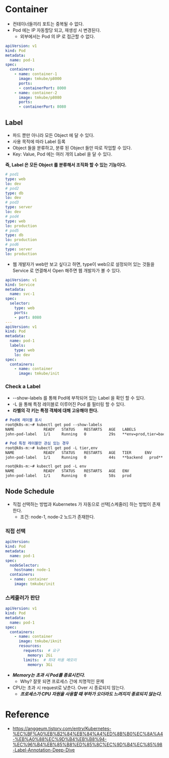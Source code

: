 # Container

* 컨테이너들끼리 포트는 중복될 수 없다.
* Pod 에는 IP 자동할당 되고, 재생성 시 변경된다.
  * 외부에서는 Pod 의 IP 로 접근할 수 없다.

```yaml
apiVersion: v1
kind: Pod
metadata:
  name: pod-1
spec:
  containers:
    - name: container-1
      image: tmkube/p8000
      ports:
      - containerPort: 8000
    - name: container-2
      image: tmkube/p8080
      ports:
      - containerPort: 8080
```

## Label
* 파드 뿐만 아니라 모든 Object 에 달 수 있다.
* 사용 목적에 따라 Label 등록
* Object 들을 분류하고, 분류 된 Object 들만 따로 작업할 수 있다.
* Key: Value, Pod 에는 여러 개의 Label 을 달 수 있다.

**즉, Label 은 모든 Object 를 분류해서 조직화 할 수 있는 기능이다.**

```yaml
# pod1
type: web
lo: dev
# pod2
type: db
lo: dev
# pod3
type: server
lo: dev
# pod4
type: web
lo: production
# pod5
type: db
lo: production
# pod6
type: server
lo: production
```

* 웹 개발자가 web만 보고 싶다고 하면, type이 web으로 설정되어 있는 것들을 Service 로 연결해서 Open 해주면 웹 개발자가 볼 수 있다.

```yaml
apiVersion: v1
kind: Service
metadata: 
  name: svc-1
spec:
  selector:
    type: web
    ports:
    - port: 8080
---
apiVersion: v1
kind: Pod
metadata:
  name: pod-1
  labels:
    type: web
    lo: dev
spec:
  containers:
    - name: container
      image: tmkube/init
```

### Check a Label
* --show-labels 를 통해 Pod에 부착되어 있는 Label 을 확인 할 수 있다.
* -L 을 통해 특정 레이블로 이루어진 Pod 를 필터링 할 수 있다.
* **라벨의 각 키는 특정 객체에 대해 고유해야 한다.**

```markdown
# Pod에 레이블 표시
root@k8s-m:~# kubectl get pod --show-labels
NAME             READY   STATUS    RESTARTS   AGE   LABELS
john-pod-label   1/1     Running   0          29s   **env=prod,tier=backend**

# Pod 특정 레이블만 관심 있는 경우
root@k8s-m:~# kubectl get pod -L tier,env
NAME             READY   STATUS    RESTARTS   AGE   TIER      ENV
john-pod-label   1/1     Running   0          44s   **backend   prod**

root@k8s-m:~# kubectl get pod -L env
NAME             READY   STATUS    RESTARTS   AGE   ENV
john-pod-label   1/1     Running   0          58s   prod
```

## Node Schedule
* 직접 선택하는 방법과 Kubernetes 가 자동으로 선택[스케줄러] 하는 방법이 존재한다.
  * 조건: node-1, node-2 노드가 존재한다.

### 직접 선택

```yaml
apiVersion:
kind: Pod
metadata:
  name: pod-1
spec:
  nodeSelector:
    hostname: node-1
  containers:
  - name: container
    image: tmkube/init
```

### 스케줄러가 판단

```yaml
apiVersion: v1
kind: Pod
metadata:
  name: pod-1
spec:
  containers:
    - name: container
      image: tmkube/iknit
      resources:
        requests:  # 요구
          memory: 2Gi
        limits:  # 최대 허용 메모리
          memory: 3Gi
```

* ***Memory는 초과 시 Pod를 종료시킨다.***
  * Why? 잘못 되면 프로세스 간에 치명적인 문제
* CPU는 초과 시 request로 낮춘다. Over 시 종료되지 않는다.
  * ***프로세스가 CPU 자원을 사용할 때 부하가 오더라도 느려지지 종료되지 않는다.***

# Reference
* https://anggeum.tistory.com/entry/Kubernetes-%EC%BF%A0%EB%B2%84%EB%84%A4%ED%8B%B0%EC%8A%A4-%EB%A0%88%EC%9D%B4%EB%B8%94-%EC%96%B4%EB%85%B8%ED%85%8C%EC%9D%B4%EC%85%98-Label-Annotation-Deep-Dive
